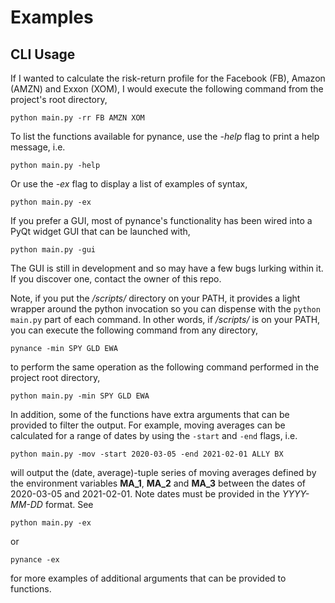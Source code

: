 # Examples

## CLI Usage

If I wanted to calculate the risk-return profile for the Facebook (FB), Amazon (AMZN) and Exxon (XOM), I would execute the following command from the project's root directory,

`python main.py -rr FB AMZN XOM`

To list the functions available for pynance, use the <i>-help</i> flag to print a help message, i.e.

`python main.py -help`

Or use the <i>-ex</i> flag to display a list of examples of syntax,

`python main.py -ex`

If you prefer a GUI, most of pynance's functionality has been wired into a PyQt widget GUI that can be launched with,

`python main.py -gui`

The GUI is still in development and so may have a few bugs lurking within it. If you discover one, contact the owner of this repo.

Note, if you put the <i>/scripts/</i> directory on your PATH, it provides a light wrapper around the python invocation so you can dispense with the `python main.py` part of each command. In other words, if <i>/scripts/</i> is on your PATH, you can execute the following command from any directory,

`pynance -min SPY GLD EWA`

to perform the same operation as the following command performed in the project root directory,

`python main.py -min SPY GLD EWA`

In addition, some of the functions have extra arguments that can be provided to filter the output. For example, moving averages can be calculated for a range of dates by using the `-start` and `-end` flags, i.e.

`python main.py -mov -start 2020-03-05 -end 2021-02-01 ALLY BX`

will output the (date, average)-tuple series of moving averages defined by the environment variables <b>MA_1</b>, <b>MA_2</b> and <b>MA_3</b> between the dates of 2020-03-05 and 2021-02-01. Note dates must be provided in the <i>YYYY-MM-DD</i> format. See

`python main.py -ex`

or

`pynance -ex`

for more examples of additional arguments that can be provided to functions.